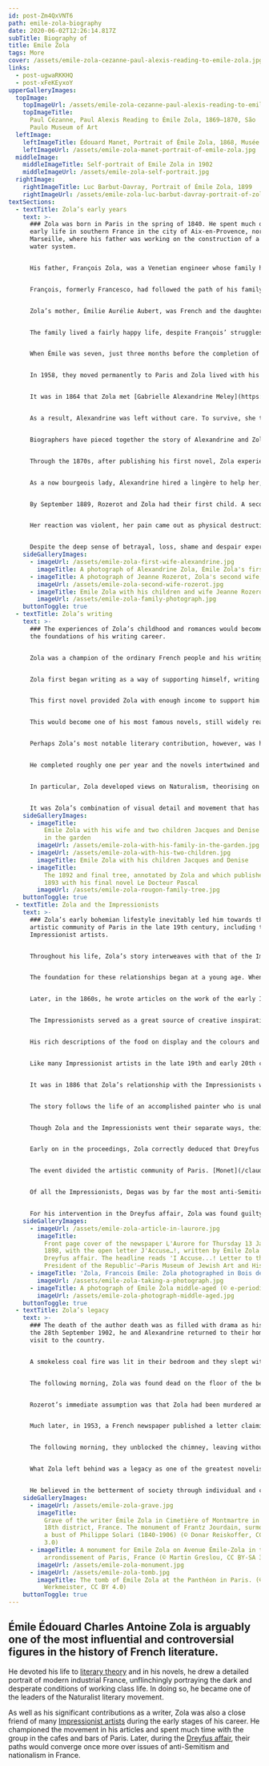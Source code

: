 ```yaml
---
id: post-Zm4QxVNT6
path: emile-zola-biography
date: 2020-06-02T12:26:14.817Z
subTitle: Biography of
title: Emile Zola
tags: More
cover: /assets/emile-zola-cezanne-paul-alexis-reading-to-emile-zola.jpg
links:
  - post-ugwaRKKHQ
  - post-xFeKEyxoY
upperGalleryImages:
  topImage:
    topImageUrl: /assets/emile-zola-cezanne-paul-alexis-reading-to-emile-zola.jpg
    topImageTitle:
      Paul Cézanne, Paul Alexis Reading to Émile Zola, 1869–1870, São
      Paulo Museum of Art
  leftImage:
    leftImageTitle: Édouard Manet, Portrait of Émile Zola, 1868, Musée d'Orsay
    leftImageUrl: /assets/emile-zola-manet-portrait-of-emile-zola.jpg
  middleImage:
    middleImageTitle: Self-portrait of Emile Zola in 1902
    middleImageUrl: /assets/emile-zola-self-portrait.jpg
  rightImage:
    rightImageTitle: Luc Barbut-Davray, Portrait of Émile Zola, 1899
    rightImageUrl: /assets/emile-zola-luc-barbut-davray-portrait-of-zola.jpg
textSections:
  - textTitle: Zola’s early years
    text: >-
      ### Zola was born in Paris in the spring of 1840. He spent much of his
      early life in southern France in the city of Aix-en-Provence, north of
      Marseille, where his father was working on the construction of a municipal
      water system.


      His father, François Zola, was a Venetian engineer whose family had served in the army of the ancient Republic of Venice for generations. His father, Carlo Zolla, had been a captain in the engineers.


      François, formerly Francesco, had followed the path of his family at first before deciding to follow his passion and study mathematics at the University of Padua. His career was diverse and impressive, including a role in planning the first public railway in Europe. He was responsible for establishing the fresh water supply for Aix and built[ the Zola Dam](https://en.wikipedia.org/wiki/Zola_Dam).


      Zola’s mother, Émilie Aurélie Aubert, was French and the daughter of a seamstress and glazier. Her family had done fairly well for themselves after migrating to Paris from the rural area around the city in the early 1830s. However, they still lacked means. At the age of 20, she married François, who was 24 years her senior. Her parents could not offer much of a dowry, but François insisted that he would happily marry her for herself alone - he had fallen in love at first sight.


      The family lived a fairly happy life, despite François’ struggles to find contracts for his engineering projects. He was cheerful and optimistic, certain that one of his ideas would come good. As a result, he continued to construct the life he wanted for his family, racking up enormous debts in the process.


      When Émile was seven, just three months before the completion of work on the Aix-en-Provence project, François died of pleurisy. He had barely been ill throughout his entire life. Young Émile and his mother were left alone, straddled with enormous debts and in severe financial difficulty. Living on just 150 francs a month, whilst also supporting Émilie’s elderly parents, the carefree lifestyle the young family had had in the past was long gone.


      In 1958, they moved permanently to Paris and Zola lived with his mother, either in the same house of very close by, until she died in 1880. Zola spent much of his youth in poverty, unemployed and working odd jobs where he could, pawning his belongings to get by during the worst times. He continued his hobby of writing fiction, which he had enjoyed since he was a boy, and spent much of his free time writing novels.


      It was in 1864 that Zola met [Gabrielle Alexandrine Meley](https://fr.wikipedia.org/wiki/Alexandrine_Zola). When Alexandrine began her romance with Zola, she was already an extremely tough and independent young woman. Alexandrine had been forced to fend for herself from childhood - her mother and father had been teenagers when they had her and were unmarried. Her father soon married someone else and her mother died of cholera.


      As a result, Alexandrine was left without care. To survive, she trained as a ‘lingère’, a type of seamstress specialised in making, repairing and maintaining women’s undergarments and household linen.


      Biographers have pieced together the story of Alexandrine and Zola’s marriage from letters and journal accounts of the time. What they have found is a tale of extreme drama and despair, on Alexandrine’s part.


      Through the 1870s, after publishing his first novel, Zola experienced a sharp increase in popularity. His novels became bestsellers in France and abroad and for the first time in his life, he amassed a fortune. He and Alexandrine were able to live very comfortably, buying a house in Medan to the west of Paris, whilst keeping an apartment in Paris.


      As a now bourgeois lady, Alexandrine hired a lingère to help her, as she had done for ladies in her youth. [Jeanne Rozerot](https://fr.wikipedia.org/wiki/Jeanne_Rozerot) was just 21 when she met the Zolas. She did well in her role but she shortly resigned following a trip to Royan with the couple. Alexandrine did not have any further contact Rozerot. Unbeknownst to her, however, Zola arranged for her former servant to have an apartment close to their home and they began an intimate relationship.


      By September 1889, Rozerot and Zola had their first child. A second child was born in 1891. In November 1981, Alexandrine received an anonymous letter telling her about their secret relationship and the children.


      Her reaction was violent, her pain came out as physical destructive anger and she smashed the furniture in Rozerot’s home, swearing revenge. Zola had warned Rozerot to leave the flat before Alexandrine’s arrival as there was a significant danger that she could have been harmed in the process.


      Despite the deep sense of betrayal, loss, shame and despair experienced during this time, Alexandrine eventually decided upon a new arrangement. She took control of her husband’s affairs, making contact with his children and establishing a relationship with them, albeit keeping them always at arm’s length. It was agreed that wherever they travelled, Jeanne and the children would accompany them. For the rest of his life, Zola divided his time between his wife and his second family.
    sideGalleryImages:
      - imageUrl: /assets/emile-zola-first-wife-alexandrine.jpg
        imageTitle: A photograph of Alexandrine Zola, Émile Zola's first wife
      - imageTitle: A photograph of Jeanne Rozerot, Zola's second wife, and Emile Zola
        imageUrl: /assets/emile-zola-second-wife-rozerot.jpg
      - imageTitle: Emile Zola with his children and wife Jeanne Rozerot
        imageUrl: /assets/emile-zola-family-photograph.jpg
    buttonToggle: true
  - textTitle: Zola’s writing
    text: >-
      ### The experiences of Zola’s childhood and romances would become one of
      the foundations of his writing career.


      Zola was a champion of the ordinary French people and his writing frequently featured characters who he would have met through his early years. It is possible to trace some of Zola’s life experiences through his books, from the passionate but forbidden romance of [‘Doctor Pascal’](https://en.wikipedia.org/wiki/Le_Docteur_Pascal) to the poverty and hunger of Florian in [‘The Belly of Paris’](https://en.wikipedia.org/wiki/Le_Ventre_de_Paris).


      Zola first began writing as a way of supporting himself, writing articles for different periodicals. At the same time, he started a novel in his free time, which was eventually finished and published in 1865. The semi-autobiographical tale [‘La Confession de Claud’](https://www.goodreads.com/book/show/9707430-claude-s-confession) was so sordid that it drew the attention of the police as well as the public, creating outrage among Zola’s employers at the time.


      This first novel provided Zola with enough income to support him and his mother and he decided to become a freelance journalist. His next book was [‘Thérèse Raquin’](https://en.wikipedia.org/wiki/Th%C3%A9r%C3%A8se_Raquin), written in 1867.


      This would become one of his most famous novels, still widely read today. In Thérèse Raquin, a tale of murder and regret, Zola’s painterly eye is clearly evident. His descriptions are colour-focussed and rich in visual description. Like all of his novels, it combines motion with vivid imagery to create an intense portrait of modern industrial society.


      Perhaps Zola’s most notable literary contribution, however, was his ambitious project known as the [‘Rougon-Macquart’ series](https://en.wikipedia.org/wiki/Les_Rougon-Macquart). This series, which began in 1870, totalled 20 volumes by the end of Zola’s career.


      He completed roughly one per year and the novels intertwined and crisscrossed between different generations and relations of one family. In doing so, Zola mapped out the life of the working classes and lower middle classes of Paris, examining with an almost scientific lens the social, sexual and moral landscape of his time. Consequently, he penned a notable historical as well as literary resource for future readers.


      In particular, Zola developed views on Naturalism, theorising on the use of scientific method to create characters in fiction. He believed in showing all aspects of life, including those that are ugly and unpleasant, taking a more extreme approach to the literary Realism that had come before. In conjunction, Zola often used animal imagery to depict humanity’s most bestial urges.


      It was Zola’s combination of visual detail and movement that has led critics to name him as an important forerunner of the motion picture. Indeed, a number of his novels have shown themselves to be well-suited to adaptation into films.
    sideGalleryImages:
      - imageTitle:
          Emile Zola with his wife and two children Jacques and Denise sitting
          in the garden
        imageUrl: /assets/emile-zola-with-his-family-in-the-garden.jpg
      - imageUrl: /assets/emile-zola-with-his-two-children.jpg
        imageTitle: Emile Zola with his children Jacques and Denise
      - imageTitle:
          The 1892 and final tree, annotated by Zola and which published in
          1893 with his final novel Le Docteur Pascal
        imageUrl: /assets/emile-zola-rougon-family-tree.jpg
    buttonToggle: true
  - textTitle: Zola and the Impressionists
    text: >-
      ### Zola’s early bohemian lifestyle inevitably led him towards the
      artistic community of Paris in the late 19th century, including the first
      Impressionist artists.


      Throughout his life, Zola’s story interweaves with that of the Impressionist movement. He was one of the most closely connected French writers when it came to painters and artists.


      The foundation for these relationships began at a young age. When he was just a student in Aix, Zola was classmates with [Paul Cézanne](/paul-cezanne-biography). This connection continued in Paris, where Cézanne introduced Zola to Impressionist painters like [Édouard Manet](/edouard-manet-biography).


      Later, in the 1860s, he wrote articles on the work of the early Impressionists, including [Claude Monet](/claude-monet-biography), [Frédéric Bazille](/frederic-bazille-biography), [Edgar Degas](/edgar-degas-biography) and [Pierre-Auguste Renoir](/pierre-auguste-renoir-biography). He heavily defended their work in his writing, becoming close friends of many painters in the studios and cafes of Paris. He further organised evening gatherings at his large country home from 1866 onwards. In these informal gatherings, art theory was frequently discussed and debated.


      The Impressionists served as a great source of creative inspiration for Zola, with Cézanne being the most prominent. In ‘The Belly of Paris’ from 1873 this influence is evident in Zola’s painterly descriptions of the markets of Les Halles in Paris.


      His rich descriptions of the food on display and the colours and textures therein demonstrates his exposure to an artist’s perspective of the ordinary world. The character of Claude Lantier is said to have been based on Cézanne, from the detailed description of his appearance to his struggles with his creative ego.


      Like many Impressionist artists in the late 19th and early 20th century, Zola also began experimenting with photography. He became highly accomplished in the art of photography, taking thousands of photographs that he would develop in the basements of his three homes. In doing so, he also mastered the chemical processes involved in photography and even experimented with making his own contact sheets.


      It was in 1886 that Zola’s relationship with the Impressionists was dramatically severed, however, following the publication of Zola’s novel [‘L’Oeuvre’](https://en.wikipedia.org/wiki/L'%C5%92uvre) or ‘The Masterpiece’.


      The story follows the life of an accomplished painter who is unable to realise his full potential and so is driven to hang himself in front of his masterpiece. The Impressionists were shocked by the brutal portrayal of the artistic temperament and Cézanne in particular saw the novel as a personal criticism, jibing at both his character and his talent.


      Though Zola and the Impressionists went their separate ways, their paths crossed once more during the [Dreyfus Affair](https://en.wikipedia.org/wiki/Dreyfus_affair), which would come to be a defining moment in Zola’s life and career. In 1898, Alfred Dreyfus, a French Jewish army officer, was convicted of treason. The controversy surrounding the case continued for another 12 years, becoming a defining and divisive moment in French society.


      Early on in the proceedings, Zola correctly deduced that Dreyfus was innocent. He published an open letter in L’Aurore newspaper in 1898, vehemently denouncing the War Office and many high-ranking military officers for their injustice. This letter has now become known by its first two words: “J’accuse” or “I accuse”.


      The event divided the artistic community of Paris. [Monet](/claude-monet-biography) and [Pissarro](/camille-pissarro-biography), who was also Jewish, sided with Zola and were staunchly pro-Dreyfus. Monet wrote to Zola following the publication of “J’accuse” to congratulate him on his courage. However, many more artists including [Mary Cassatt](/mary-cassatt-biography), Cézanne, Renoir and Degas were staunchly anti-Dreyfus. Both Renoir and Degas were openly anti-Semitic and Renoir spoke out against his old friend Pissarro, protesting against having his work shown alongside that of a Jew.


      Of all the Impressionists, Degas was by far the most anti-Semitic, however. In the years following the Dreyfus affair, he cut all ties with his boyhood friend, Ludovic Halévy, who was from a Jewish family. He only returned to his home briefly to pay his respects after his death. Degas further shunned fellow Impressionist Pissarro, dismissing his works as unworthy and ignoble, when once he had praised his works highly.


      For his intervention in the Dreyfus affair, Zola was found guilty of libel and he fled to England in 1899. He returned to France the following summer as the Dreyfus case was being reopened. By speaking up about the affair, Zola helped to undermine French nationalism, militarism and anti-Semitism, encouraging scrutiny of the French military and swaying public opinion.
    sideGalleryImages:
      - imageUrl: /assets/emile-zola-article-in-laurore.jpg
        imageTitle:
          Front page cover of the newspaper L'Aurore for Thursday 13 January
          1898, with the open letter J'Accuse…!, written by Émile Zola about the
          Dreyfus affair. The headline reads 'I Accuse...! Letter to the
          President of the Republic'—Paris Museum of Jewish Art and History
      - imageTitle: 'Zola, Francois Emile: Zola photographed in Bois de Boulogne'
        imageUrl: /assets/emile-zola-taking-a-photograph.jpg
      - imageTitle: A photograph of Emile Zola middle-aged (© e-periodica, CC BY-SA 4.0)
        imageUrl: /assets/emile-zola-photograph-middle-aged.jpg
    buttonToggle: true
  - textTitle: Zola’s legacy
    text: >-
      ### The death of the author death was as filled with drama as his life. On
      the 28th September 1902, he and Alexandrine returned to their home after a
      visit to the country.


      A smokeless coal fire was lit in their bedroom and they slept with the window shut and the door locked, as Zola was still receiving death threats over his denouncement of the Dreyfus affair. Over the following hours of the night, they were slowly overcome by carbon monoxide fumes from the fire. At 3am, both were awake and feeling sick but Zola prevented Alexandrine from waking the servants as he assumed it was just indigestion.


      The following morning, Zola was found dead on the floor of the bedroom. Alexandrine was unconscious in bed. She later recovered in a clinic and sent word to Rozerot of what had happened.


      Rozerot’s immediate assumption was that Zola had been murdered and indeed, a later inquest and tests done on the room showed little sign of carbon monoxide. Two guinea pigs placed in the sealed room survived. To avoid public upset, the report from the inquest omitted the details that would suggest Zola’s death had been unnatural.


      Much later, in 1953, a French newspaper published a letter claiming to that Zola’s death was perpetrated by a pro-nationalist stove-fitting contractor who had deliberately blocked the chimney whilst working on the roof of the house next door.


      The following morning, they unblocked the chimney, leaving without a trace. It is not known if this story is true or not. Zola had made a great many nationalist enemies after his involvement in the Dreyfus affair, so it is entirely plausible.


      What Zola left behind was a legacy as one of the greatest novelists of the late 19th century. His written works had an enormous impact on Western literature as he championed the lives of the poor and downtrodden.


      He believed in the betterment of society through individual and collective action and his novels reflect this pursuit. Though many of his characters are ultimately tragic figures, they steadfastly stand by their ideals and are unwavering in their conviction. In this way, Zola wrote himself into his work and his legacy is one of immense bravery and belief in social justice.
    sideGalleryImages:
      - imageUrl: /assets/emile-zola-grave.jpg
        imageTitle:
          Grave of the writer Émile Zola in Cimetière of Montmartre in Paris
          18th district, France. The monument of Frantz Jourdain, surmounted by
          a bust of Philippe Solari (1840-1906) (© Donar Reiskoffer, CC BY-SA
          3.0)
      - imageTitle: A monument for Emile Zola on Avenue Émile-Zola in the 15th
          arrondissement of Paris, France (© Martin Greslou, CC BY-SA 3.0)
        imageUrl: /assets/emile-zola-monument.jpg
      - imageUrl: /assets/emile-zola-tomb.jpg
        imageTitle: The tomb of Émile Zola at the Panthéon in Paris. (© Lucas
          Werkmeister, CC BY 4.0)
    buttonToggle: true
---
```


## Émile Édouard Charles Antoine Zola is arguably one of the most influential and controversial figures in the history of French literature.

He devoted his life to [literary theory](/emile-zola-biography#2) and in his novels, he drew a detailed portrait of modern industrial France, unflinchingly portraying the dark and desperate conditions of working class life. In doing so, he became one of the leaders of the Naturalist literary movement.

As well as his significant contributions as a writer, Zola was also a close friend of many [Impressionist artists](/emile-zola-biography#3) during the early stages of his career. He championed the movement in his articles and spent much time with the group in the cafes and bars of Paris. Later, during the [Dreyfus affair](/emile-zola-biography#3), their paths would converge once more over issues of anti-Semitism and nationalism in France.
